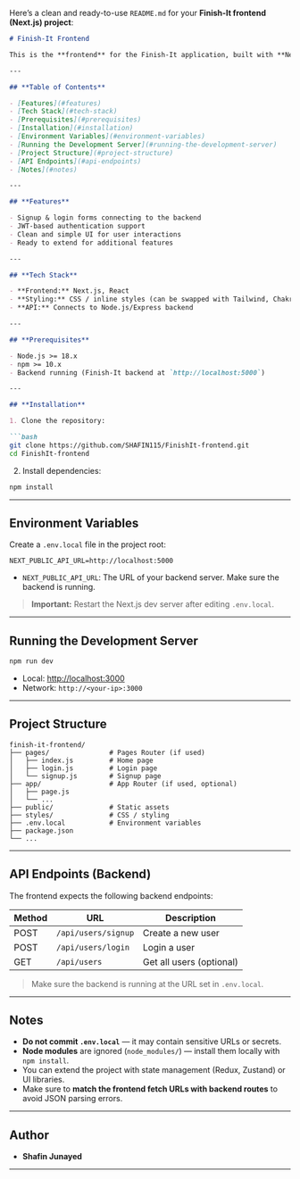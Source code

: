 Here’s a clean and ready-to-use `README.md` for your **Finish-It frontend (Next.js) project**:

````markdown
# Finish-It Frontend

This is the **frontend** for the Finish-It application, built with **Next.js 15** (App/Pages Router supported) and React. It connects to a **Node.js/Express backend** for user authentication and data management.

---

## **Table of Contents**

- [Features](#features)  
- [Tech Stack](#tech-stack)  
- [Prerequisites](#prerequisites)  
- [Installation](#installation)  
- [Environment Variables](#environment-variables)  
- [Running the Development Server](#running-the-development-server)  
- [Project Structure](#project-structure)  
- [API Endpoints](#api-endpoints)  
- [Notes](#notes)  

---

## **Features**

- Signup & login forms connecting to the backend  
- JWT-based authentication support  
- Clean and simple UI for user interactions  
- Ready to extend for additional features  

---

## **Tech Stack**

- **Frontend:** Next.js, React  
- **Styling:** CSS / inline styles (can be swapped with Tailwind, Chakra UI, etc.)  
- **API:** Connects to Node.js/Express backend  

---

## **Prerequisites**

- Node.js >= 18.x  
- npm >= 10.x  
- Backend running (Finish-It backend at `http://localhost:5000`)  

---

## **Installation**

1. Clone the repository:

```bash
git clone https://github.com/SHAFIN115/FinishIt-frontend.git
cd FinishIt-frontend
````

2. Install dependencies:

```bash
npm install
```

---

## **Environment Variables**

Create a `.env.local` file in the project root:

```env
NEXT_PUBLIC_API_URL=http://localhost:5000
```

* `NEXT_PUBLIC_API_URL`: The URL of your backend server. Make sure the backend is running.

> **Important:** Restart the Next.js dev server after editing `.env.local`.

---

## **Running the Development Server**

```bash
npm run dev
```

* Local: [http://localhost:3000](http://localhost:3000)
* Network: `http://<your-ip>:3000`

---

## **Project Structure**

```
finish-it-frontend/
├── pages/               # Pages Router (if used)
│   ├── index.js         # Home page
│   ├── login.js         # Login page
│   └── signup.js        # Signup page
├── app/                 # App Router (if used, optional)
│   ├── page.js
│   └── ...
├── public/              # Static assets
├── styles/              # CSS / styling
├── .env.local           # Environment variables
├── package.json
└── ...
```

---

## **API Endpoints (Backend)**

The frontend expects the following backend endpoints:

| Method | URL                 | Description              |
| ------ | ------------------- | ------------------------ |
| POST   | `/api/users/signup` | Create a new user        |
| POST   | `/api/users/login`  | Login a user             |
| GET    | `/api/users`        | Get all users (optional) |

> Make sure the backend is running at the URL set in `.env.local`.

---

## **Notes**

* **Do not commit `.env.local`** — it may contain sensitive URLs or secrets.
* **Node modules** are ignored (`node_modules/`) — install them locally with `npm install`.
* You can extend the project with state management (Redux, Zustand) or UI libraries.
* Make sure to **match the frontend fetch URLs with backend routes** to avoid JSON parsing errors.

---

## **Author**

* **Shafin Junayed**

---

